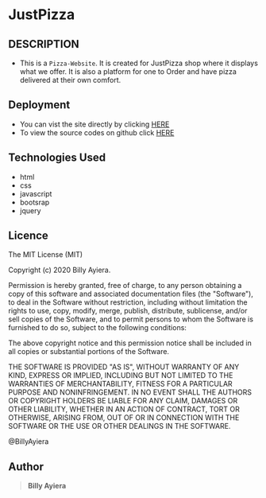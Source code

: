 # JustPizza

## DESCRIPTION

- This is a  `Pizza-Website`. It is created for JustPizza shop where it displays what we offer. It is  also a platform for one to Order and have pizza delivered at their own comfort.

## Deployment
- You can vist the site directly by clicking [HERE](https://billyayiera.github.io/Pizza-Delivery/)
- To view the source codes on github click [HERE](https://github.com/BillyAyiera/Pizza-Delivery)

## Technologies Used
 - html
 - css
 - javascript
 - bootsrap 
 - jquery
 
## Licence

The MIT License (MIT)

Copyright (c) 2020 Billy Ayiera.

Permission is hereby granted, free of charge, to any person obtaining a copy of this software and associated documentation files (the "Software"), to deal in the Software without restriction, including without limitation the rights to use, copy, modify, merge, publish, distribute, sublicense, and/or sell copies of the Software, and to permit persons to whom the Software is furnished to do so, subject to the following conditions:

The above copyright notice and this permission notice shall be included in all copies or substantial portions of the Software.

THE SOFTWARE IS PROVIDED "AS IS", WITHOUT WARRANTY OF ANY KIND, EXPRESS OR IMPLIED, INCLUDING BUT NOT LIMITED TO THE WARRANTIES OF MERCHANTABILITY, FITNESS FOR A PARTICULAR PURPOSE AND NONINFRINGEMENT. IN NO EVENT SHALL THE AUTHORS OR COPYRIGHT HOLDERS BE LIABLE FOR ANY CLAIM, DAMAGES OR OTHER LIABILITY, WHETHER IN AN ACTION OF CONTRACT, TORT OR OTHERWISE, ARISING FROM, OUT OF OR IN CONNECTION WITH THE SOFTWARE OR THE USE OR OTHER DEALINGS IN THE SOFTWARE.

@BillyAyiera

## Author

> **Billy Ayiera**
